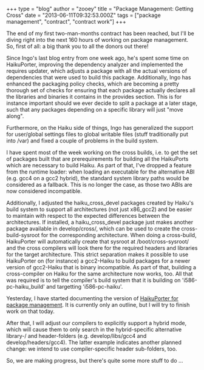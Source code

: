 +++
type = "blog"
author = "zooey"
title = "Package Management: Getting Cross"
date = "2013-06-11T09:32:53.000Z"
tags = ["package management", "contract", "contract work"]
+++

The end of my first two-man-months contract has been reached, but I'll be diving right into the next 160 hours of working on package management. So, first of all: a big thank you to all the donors out there!

<!--more-->

Since Ingo's last blog entry from one week ago, he's spent some time on HaikuPorter, improving the dependency analyzer and implemented the requires updater, which adjusts a package with all the actual versions of dependencies that were used to build this package. Additionally, Ingo has enhanced the packaging policy checks, which are becoming a pretty thorough set of checks for ensuring that each package actually declares all the libraries and binaries it contains in the provides section. This is for instance important should we ever decide to split a package at a later stage, such that any packages depending on a specific library will just "move along". 

Furthermore, on the Haiku side of things, Ingo has generalized the support for user/global settings files to global writable files (stuff traditionally put into /var) and fixed a couple of problems in the build system.

I have spent most of the week working on the cross builds, i.e. to get the set of packages built that are prerequirements for building all the HaikuPorts which are necessary to build Haiku. As part of that, I've dropped a feature from the runtime loader: when loading an executable for the alternative ABI (e.g. gcc4 on a gcc2 hybrid), the standard system library paths would be considered as a fallback. This is no longer the case, as those two ABIs are now considered incompatible. 

Additionally, I adjusted the haiku_cross_devel packages created by Haiku's build system to support all architectures (not just x86_gcc2) and be easier to maintain with respect to the expected differences between the architectures. If installed, a haiku_cross_devel package just makes another package available in develop/cross/, which can be used to create the cross-build-sysroot for the corresponding architecture. When doing a cross-build, HaikuPorter will automatically create that sysroot at /boot/cross-sysroot/<architecture> and the cross compilers will look there for the required headers and libraries for the target architecture. This strict separation makes it possible to use HaikuPorter on (for instance) a gcc2-Haiku to build packages for a newer version of gcc2-Haiku that is binary incompatible. As part of that, building a cross-compiler on Haiku for the same architecture now works, too. All that was required is to tell the compiler's build system that it is building on 'i586-pc-haiku_build' and targetting 'i586-pc-haiku'.

Yesterday, I have started documenting the version of <a href="http://ports.files.haiku-os.org/wiki/HaikuPorterForPM" title="HaikuPorter for package management">HaikuPorter for package management</a>. It is currently only an outline, but I will try to finish work on that today.

After that, I will adjust our compilers to explicitly support a hybrid mode, which will cause them to only search in the hybrid-specific alternative library-/ and header-folders (e.g. develop/libs/gcc4 and develop/headers/gcc4). The latter example indicates another planned change: we intend to use compiler-specific header sub-folders, too.

So, we are making progress, but there's quite some more stuff to do ...
